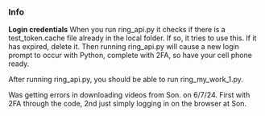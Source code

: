 ### Info
**Login credentials**
When you run ring_api.py it checks if there is a test_token.cache file already in the local folder.  If so, it tries to use this.  If it has expired, delete it.  Then running ring_api.py will cause a new login prompt to occur with Python, complete with 2FA, so have your cell phone ready.

After running ring_api.py, you should be able to run ring_my_work_1.py.  

Was getting errors in downloading videos from Son. on 6/7/24. First with 2FA through the code, 2nd just simply logging in on the browser at Son.
